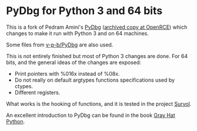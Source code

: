 PyDbg for Python 3 and 64 bits
==============================

This is a fork of Pedram Amini's [PyDbg](http://pedramamini.com/PaiMei/docs/) ([archived copy at OpenRCE](https://github.com/OpenRCE/pydbg)) which changes to make it run with Python 3 and on 64 machines.

Some files from [v-p-b/PyDbg](https://github.com/v-p-b/pydbg) are also used.

This is not entirely finished but most of Python 3 changes are done.
For 64 bits, and the general ideas of the changes are exposed:
- Print pointers with %016x instead of %08x.
- Do not really on default argtypes functions specifications used by ctypes.
- Different registers.

What works is the hooking of functions, and it is tested in the project [Survol](https://github.com/rchateauneu/survol).

An excellent introduction to PyDbg can be found in the book [Gray Hat Python](https://www.nostarch.com/ghpython.htm).
